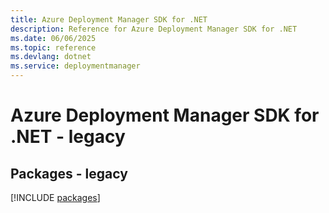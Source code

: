 ```yaml
---
title: Azure Deployment Manager SDK for .NET
description: Reference for Azure Deployment Manager SDK for .NET
ms.date: 06/06/2025
ms.topic: reference
ms.devlang: dotnet
ms.service: deploymentmanager
---
```

# Azure Deployment Manager SDK for .NET - legacy
## Packages - legacy
[!INCLUDE [packages](deployment-manager-index.md)]